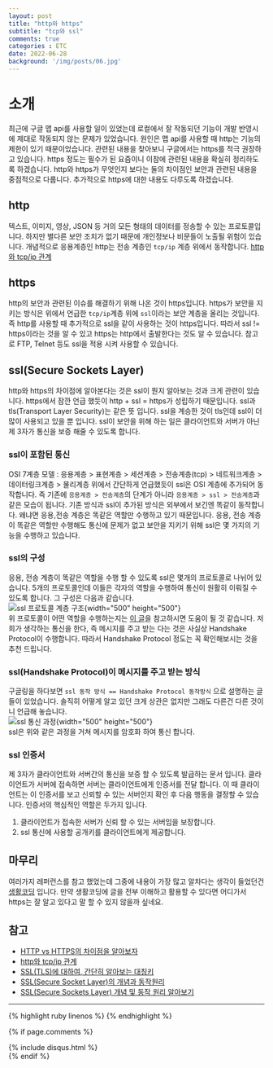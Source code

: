 ```yaml
---
layout: post
title: "http와 https"
subtitle: "tcp와 ssl"
comments: true
categories : ETC
date: 2022-06-28
background: '/img/posts/06.jpg'
---
```


# 소개
최근에 구글 맵 api를 사용할 일이 있었는데 로컬에서 잘 작동되던 기능이 개발 반영시에 제대로 작동되지 않는 문제가 있었습니다. 
원인은 맵 api를 사용할 때 http는 기능의 제한이 있기 때문이었습니다.
관련된 내용을 찾아보니 구글에서는 https를 적극 권장하고 있습니다.
https 정도는 필수가 된 요즘이니 이참에 관련된 내용을 확실히 정리하도록 하겠습니다.
http와 https가 무엇인지 보다는 둘의 차이점인 보안과 관련된 내용을 중점적으로 다룹니다.
추가적으로 https에 대한 내용도 다루도록 하겠습니다.

## http
텍스트, 이미지, 영상, JSON 등 거의 모든 형태의 데이터를 정송할 수 있는 프로토콜입니다. 
하지만 별다른 보안 조치가 없기 때문에 개인정보나 비문들이 노출될 위험이 있습니다.
개념적으로 응용계층인 http는 전송 계층인 `tcp/ip` 계층 위에서 동작합니다. [http와 tcp/ip 관계](https://cordingdiary.tistory.com/m/entry/%EC%9B%B9-%EC%9B%B9-%EA%B8%B0%EC%B4%88-1-HTTP-TCPIP)

## https
http의 보안과 관련된 이슈를 해결하기 위해 나온 것이 https입니다.
https가 보안을 지키는 방식은 위에서 언급한 `tcp/ip`계층 위에 `ssl`이라는 보안 계층을 올리는 것입니다.
즉 http를 사용할 때 추가적으로 ssl을 같이 사용하는 것이 https입니다.
따라서 ssl != https이라는 것을 알 수 있고 https는 http에서 출발한다는 것도 알 수 있습니다.
참고로 FTP, Telnet 등도 ssl을 적용 시켜 사용할 수 있습니다.

## ssl(Secure Sockets Layer)
http와 https의 차이점에 알아본다는 것은 ssl이 뭔지 알아보는 것과 크게 관련이 있습니다.
https에서 잠깐 언급 했듯이 http + ssl = https가 성립하기 때문입니다.
ssl과 tls(Transport Layer Security)는 같은 뜻 입니다.
ssl을 계승한 것이 tls인데 ssl이 더 많이 사용되고 있을 뿐 입니다.
ssl이 보안을 위해 하는 일은 클라이언트와 서버가 아닌 제 3자가 통신을 보증 해줄 수 있도록 합니다.

### ssl이 포함된 통신
OSI 7계층 모델 : 응용계층 > 표현계층 > 세션계층 > 전송계층(tcp) > 네트워크계층 > 데이터링크계층 > 물리계층
위에서 간단하게 언급했듯이 ssl은 OSI 계층에 추가되어 동작합니다.
즉 기존에 `응용계층 > 전송계층`의 단계가 아니라 `응용계층 > ssl > 전송계층`과 같은 모습이 됩니다.
기존 방식과 ssl이 추가된 방식은 외부에서 보긴엔 똑같이 동작합니다.
왜냐면 응용,전송 계층은 똑같은 역할만 수행하고 있기 때문입니다.
응용, 전송 계층이 똑같은 역할만 수행해도 통신에 문제가 없고 보안을 지키기 위해 ssl은 몇 가지의 기능을 수행하고 있습니다.

### ssl의 구성
응용, 전송 계층이 똑같은 역할을 수행 할 수 있도록 ssl은 몇개의 프로토콜로 나뉘어 있습니다.
5개의 프로토콜인데 이들은 각자의 역할을 수행하여 통신이 원활히 이뤄질 수 있도록 합니다.
그 구성은 다음과 같습니다.
<br>
![ssl 프로토콜 계층 구조](https://mblogthumb-phinf.pstatic.net/20111101_242/xcripts_13200748983039vwuB_JPEG/%B0%E8%C3%FE.jpg?type=w2){width="500" height="500"}
<br>
위 프로토콜이 어떤 역할을 수행하는지는 [이 글](https://m.blog.naver.com/xcripts/70122755291)을 참고하시면 도움이 될 것 같습니다.
저희가 생각하는 통신을 한다, 즉 메시지를 주고 받는 다는 것은 사실상 Handshake Protocol이 수행합니다.
따라서 Handshake Protocol 정도는 꼭 확인해보시는 것을 추천 드립니다.

### ssl(Handshake Protocol)이 메시지를 주고 받는 방식
구글링을 하다보면 `ssl 동작 방식 == Handshake Protocol 동작방식` 으로 설명하는 글 들이 있었습니다.
솔직히 어떻게 알고 있던 크게 상관은 없지만 그래도 다른건 다른 것이니 언급해 놓습니다.
<br>
![ssl 통신 과정](https://goodgid.github.io/assets/img/http/tls_ssl_2.png){width="500" height="500"}
<br>
ssl은 위와 같은 과정을 거쳐 메시지를 암호화 하여 통신 합니다.

### ssl 인증서
제 3자가 클라이언트와 서버간의 통신을 보증 할 수 있도록 발급하는 문서 입니다.
클라이언트가 서버에 접속하면 서버는 클라이언트에게 인증서를 전달 합니다.
이 때 클라이언트는 이 인증서를 보고 신뢰할 수 있는 서버인지 확인 후 다음 행동을 결정할 수 있습니다.
인증서의 핵심적인 역할은 두가지 입니다. 
1. 클라이언트가 접속한 서버가 신뢰 할 수 있는 서버임을 보장합니다.
2. ssl 통신에 사용할 공개키를 클라이언트에게 제공합니다.

## 마무리
여러가지 레퍼런스를 참고 했었는데 그중에 내용이 가장 많고 알차다는 생각이 들었던건 [생활코딩](https://opentutorials.org/course/228/4894) 입니다.
만약 생활코딩에 글을 전부 이해하고 활용할 수 있다면 어디가서 https는 잘 알고 있다고 말 할 수 있지 않을까 싶네요.


## 참고
- [HTTP vs HTTPS의 차이점을 알아보자](https://devjem.tistory.com/3)
- [http와 tcp/ip 관계](https://cordingdiary.tistory.com/m/entry/%EC%9B%B9-%EC%9B%B9-%EA%B8%B0%EC%B4%88-1-HTTP-TCPIP)
- [SSL(TLS)에 대하여, 간단히 알아보는 대칭키](https://proni.tistory.com/m/entry/SSLTLS%EC%97%90-%EB%8C%80%ED%95%98%EC%97%AC-%EA%B0%84%EB%8B%A8%ED%9E%88-%EC%95%8C%EC%95%84%EB%B3%B4%EB%8A%94-%EB%8C%80%EC%B9%AD%ED%82%A4%EA%B3%B5%EA%B0%9C%ED%82%A4)
- [SSL(Secure Socket Layer)의 개념과 동작원리](https://m.blog.naver.com/xcripts/70122755291)
- [SSL(Secure Sockets Layer) 개념 및 동작 원리 알아보기](https://goodgid.github.io/TLS-SSL/)

--- 

{% highlight ruby linenos %}
{% endhighlight %}

{% if page.comments %}
<div id="post-disqus" class="container">
{% include disqus.html %}
</div>
{% endif %}
